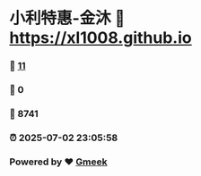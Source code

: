 # 小利特惠-金沐 :link: https://xl1008.github.io 
### :page_facing_up: [11](https://xl1008.github.io/tag.html) 
### :speech_balloon: 0 
### :hibiscus: 8741 
### :alarm_clock: 2025-07-02 23:05:58 
### Powered by :heart: [Gmeek](https://github.com/Meekdai/Gmeek)
